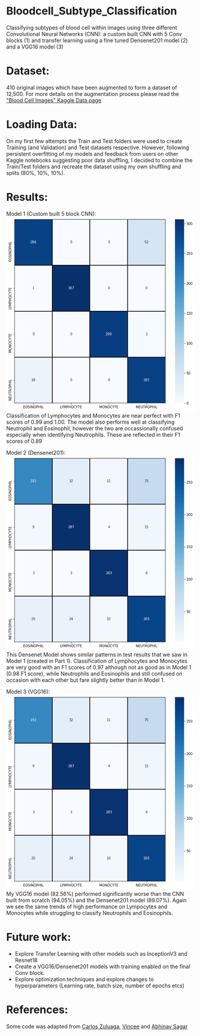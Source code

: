 # Bloodcell_Subtype_Classification
Classifying subtypes of blood cell within images using three different Convolutional Neural Networks (CNN): a custom built CNN with 5 Conv blocks (1) and transfer learning using a fine tuned Densenet201 model (2) and a VGG16 model (3)

# Dataset: 
410 original images which have been augmented to form a dataset of 12,500. For more details on the augmentation process please read the ["Blood Cell Images" Kaggle Data page](https://www.kaggle.com/paultimothymooney/blood-cells)

# Loading Data:
On my first few attempts the Train and Test folders were used to create Training (and Validation) and Test datasets respective. However, following persistent overfitting of my models and feedback from users on other Kaggle notebooks suggesting poor data shuffling, I decided to combine the Train/Test folders and recreate the dataset using my own shuffling and splits (80%, 10%, 10%). 

# Results:

Model 1 (Custom built 5 block CNN):
![Confusion Matrix](https://github.com/NoBetterThanNoise/Bloodcell_Subtype_Classification/blob/master/confusion_matrix_model1.png)
Classification of Lymphocytes and Monocytes are near perfect with F1 scores of 0.99 and 1.00. The model also performs well at classifying Neutrophil and Eosinophil, however the two are occassionally confused especially when identifying Neutrophils. These are reflected in their F1 scores of 0.89

Model 2 (Densenet201): 
![Confusion Matrix](https://github.com/NoBetterThanNoise/Bloodcell_Subtype_Classification/blob/master/confusion_matrix_model3.png)
This Densenet Model shows similar patterns in test results that we saw in Model 1 (created in Part 1). Classification of Lymphocytes and Monocytes are very good with an F1 scores of 0.97 although not as good as in Model 1 (0.98 F1 score), while Neutrophils and Eosinophils and still confused on occasion with each other but fare slightly better than in Model 1.

Model 3 (VGG16): 
![Confusion Matrix](https://github.com/NoBetterThanNoise/Bloodcell_Subtype_Classification/blob/master/confusion_matrix_model3.png)
My VGG16 model (82.56%) performed significantly worse than the CNN built from scratch (94.05%) and the Densenet201 model (89.07%). Again we see the same trends of high performance on Lympocytes and Monocytes while struggling to classify Neutrophils and Eosinophils.

# Future work: 
- Explore Transfer Learning with other models such as InceptionV3 and Resnet18
- Create a VGG16/Densenet201 models with training enabled on the final Conv block.
- Explore optimization techniques and explore changes to hyperparameters (Learning rate, batch size, number of epochs etcs)

# References:
Some code was adapted from [Carlos Zuluaga](https://medium.com/@carlosz22/transfer-learning-using-keras-with-densenet-169-91679300f94a), [Vincee](https://www.kaggle.com/vincee/intel-image-classification-cnn-keras) and [Abhinav Sagar](https://towardsdatascience.com/deep-learning-for-detecting-pneumonia-from-x-ray-images-fc9a3d9fdba8)
